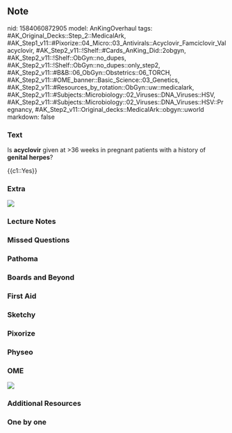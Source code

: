 ## Note
nid: 1584060872905
model: AnKingOverhaul
tags: #AK_Original_Decks::Step_2::MedicalArk, #AK_Step1_v11::#Pixorize::04_Micro::03_Antivirals::Acyclovir_Famciclovir_Valacyclovir, #AK_Step2_v11::!Shelf::#Cards_AnKing_Did::2obgyn, #AK_Step2_v11::!Shelf::ObGyn::no_dupes, #AK_Step2_v11::!Shelf::ObGyn::no_dupes::only_step2, #AK_Step2_v11::#B&B::06_ObGyn::Obstetrics::06_TORCH, #AK_Step2_v11::#OME_banner::Basic_Science::03_Genetics, #AK_Step2_v11::#Resources_by_rotation::ObGyn::uw::medicalark, #AK_Step2_v11::#Subjects::Microbiology::02_Viruses::DNA_Viruses::HSV, #AK_Step2_v11::#Subjects::Microbiology::02_Viruses::DNA_Viruses::HSV::Pregnancy, #AK_Step2_v11::Original_decks::MedicalArk::obgyn::uworld
markdown: false

### Text
Is <b>acyclovir</b> given at >36 weeks in pregnant patients with
a history of <b>genital herpes</b>?
<div>
  {{c1::Yes}}
</div>

### Extra
<img src="paste-2c3d2e8e93978c9598ca013c3ab77f7df918fb91.jpg">

### Lecture Notes


### Missed Questions


### Pathoma


### Boards and Beyond


### First Aid


### Sketchy


### Pixorize


### Physeo


### OME
<div class="ome-widget">
  <a href="https://onlinemeded.org/spa/obgyn?ref=anki"><img src=
  "_OME_AnkiFlashcards_Topic_3.png"></a>
</div>

### Additional Resources


### One by one

